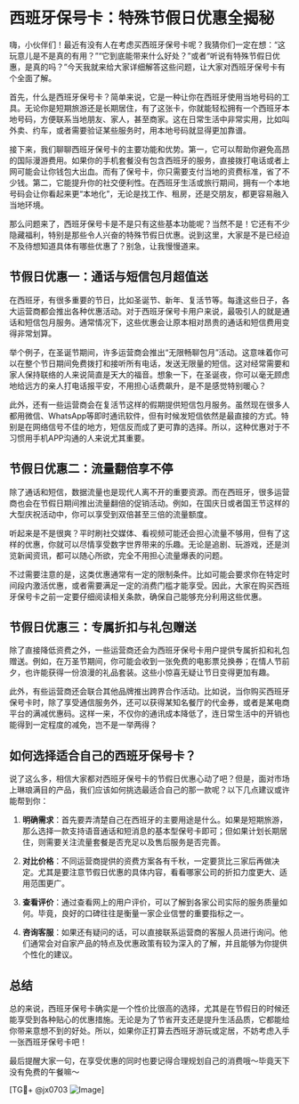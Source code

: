 # 西班牙保号卡：特殊节假日优惠全揭秘

嗨，小伙伴们！最近有没有人在考虑买西班牙保号卡呢？我猜你们一定在想：“这玩意儿是不是真的有用？”“它到底能带来什么好处？”或者“听说有特殊节假日优惠，是真的吗？”今天我就来给大家详细解答这些问题，让大家对西班牙保号卡有个全面了解。

首先，什么是西班牙保号卡？简单来说，它是一种让你在西班牙使用当地号码的工具。无论你是短期旅游还是长期居住，有了这张卡，你就能轻松拥有一个西班牙本地号码，方便联系当地朋友、家人，甚至商家。这在日常生活中非常实用，比如叫外卖、约车，或者需要验证某些服务时，用本地号码就显得更加靠谱。

接下来，我们聊聊西班牙保号卡的主要功能和优势。第一，它可以帮助你避免高昂的国际漫游费用。如果你的手机套餐没有包含西班牙的服务，直接拨打电话或者上网可能会让你钱包大出血。而有了保号卡，你只需要支付当地的资费标准，省了不少钱。第二，它能提升你的社交便利性。在西班牙生活或旅行期间，拥有一个本地号码会让你看起来更“本地化”，无论是找工作、租房，还是交朋友，都更容易融入当地环境。

那么问题来了，西班牙保号卡是不是只有这些基本功能呢？当然不是！它还有不少隐藏福利，特别是那些令人兴奋的特殊节假日优惠。说到这里，大家是不是已经迫不及待想知道具体有哪些优惠了？别急，让我慢慢道来。

## 节假日优惠一：通话与短信包月超值送

在西班牙，有很多重要的节日，比如圣诞节、新年、复活节等。每逢这些日子，各大运营商都会推出各种优惠活动。对于西班牙保号卡用户来说，最吸引人的就是通话和短信包月服务。通常情况下，这些优惠会让原本相对昂贵的通话和短信费用变得非常划算。

举个例子，在圣诞节期间，许多运营商会推出“无限畅聊包月”活动。这意味着你可以在整个节日期间免费拨打和接听所有电话，发送无限量的短信。这对经常需要和家人保持联络的人来说简直是天大的福音。想象一下，在圣诞夜，你可以毫无顾虑地给远方的亲人打电话报平安，不用担心话费飙升，是不是感觉特别暖心？

此外，还有一些运营商会在复活节这样的假期提供短信包月服务。虽然现在很多人都用微信、WhatsApp等即时通讯软件，但有时候发短信依然是最直接的方式。特别是在网络信号不佳的地方，短信反而成了更可靠的选择。所以，这种优惠对于不习惯用手机APP沟通的人来说尤其重要。

## 节假日优惠二：流量翻倍享不停

除了通话和短信，数据流量也是现代人离不开的重要资源。而在西班牙，很多运营商也会在节假日期间推出流量翻倍的促销活动。例如，在国庆日或者国王节这样的大型庆祝活动中，你可以享受到双倍甚至三倍的流量额度。

听起来是不是很爽？平时刷社交媒体、看视频可能还会担心流量不够用，但有了这样的优惠，你就可以尽情享受数字世界带来的乐趣。无论是追剧、玩游戏，还是浏览新闻资讯，都可以随心所欲，完全不用担心流量爆表的问题。

不过需要注意的是，这类优惠通常有一定的限制条件。比如可能会要求你在特定时间段内激活优惠，或者需要满足一定的消费门槛才能享受。因此，大家在购买西班牙保号卡之前一定要仔细阅读相关条款，确保自己能够充分利用这些优惠。

## 节假日优惠三：专属折扣与礼包赠送

除了直接降低资费之外，一些运营商还会为西班牙保号卡用户提供专属折扣和礼包赠送。例如，在万圣节期间，你可能会收到一张免费的电影票兑换券；在情人节前夕，也许能获得一份浪漫的礼品套装。这些小惊喜无疑让节日变得更加有趣。

此外，有些运营商还会联合其他品牌推出跨界合作活动。比如说，当你购买西班牙保号卡时，除了享受通信服务外，还可以获得某知名餐厅的代金券，或者是某电商平台的满减优惠码。这样一来，不仅你的通讯成本降低了，连日常生活中的开销也能得到一定程度的减免，岂不是一举两得？

## 如何选择适合自己的西班牙保号卡？

说了这么多，相信大家都对西班牙保号卡的节假日优惠心动了吧？但是，面对市场上琳琅满目的产品，我们应该如何挑选最适合自己的那一款呢？以下几点建议或许能帮到你：

1. **明确需求**：首先要弄清楚自己在西班牙的主要用途是什么。如果是短期旅游，那么选择一款支持语音通话和短消息的基本型保号卡即可；但如果计划长期居住，则需要关注流量套餐是否充足以及售后服务是否完善。
   
2. **对比价格**：不同运营商提供的资费方案各有千秋，一定要货比三家后再做决定。尤其是要注意节假日优惠的具体内容，看看哪家公司的折扣力度更大、适用范围更广。
   
3. **查看评价**：通过查看网上的用户评价，可以了解到各家公司实际的服务质量如何。毕竟，良好的口碑往往是衡量一家企业信誉的重要指标之一。
   
4. **咨询客服**：如果还有疑问的话，可以直接联系运营商的客服人员进行询问。他们通常会对自家产品的特点及优惠政策有较为深入的了解，并且能够为你提供个性化的建议。

## 总结

总的来说，西班牙保号卡确实是一个性价比很高的选择，尤其是在节假日的时候还能享受到各种贴心的优惠措施。无论是为了节省开支还是提升生活品质，它都能给你带来意想不到的好处。所以，如果你正打算去西班牙游玩或定居，不妨考虑入手一张西班牙保号卡吧！

最后提醒大家一句，在享受优惠的同时也要记得合理规划自己的消费哦～毕竟天下没有免费的午餐嘛～

[TG💪+ @jx0703 ![Image](https://github.com/user-attachments/assets/dbca1d08-cadb-493c-b0ec-ad6f7a83f270)]
